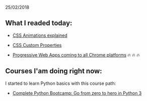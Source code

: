 25/02/2018

## What I readed today:

* [CSS Animations explained](https://hackernoon.com/progressive-web-apps-the-next-step-in-web-app-development-372235bf9a99)

* [CSS Custom Properties](https://www.smashingmagazine.com/2017/04/start-using-css-custom-properties/)

* [Progressive Web Apps coming to all Chrome platforms](https://medium.com/@kennethrohde/progressive-web-apps-coming-to-all-chrome-platforms-80e31272e2a8) :fire: :fire: :fire:

## Courses I'am doing right now:

I started to learn Python basics with this course path:

* [Complete Python Bootcamp: Go from zero to hero in Python 3](https://www.udemy.com/complete-python-bootcamp/)
